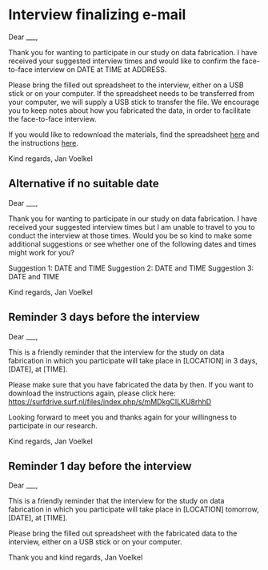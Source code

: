 # Interview finalizing e-mail

Dear ___,

Thank you for wanting to participate in our study on data fabrication. I have received your suggested interview times and would like to confirm the face-to-face interview on DATE at TIME at ADDRESS.
<!-- If unclear address, make sure to ask for specification -->

Please bring the filled out spreadsheet to the interview, either on a USB stick or on your computer. If the spreadsheet needs to be transferred from your computer, we will supply a USB stick to transfer the file. We encourage you to keep notes about how you fabricated the data, in order to facilitate the face-to-face interview. 

If you would like to redownload the materials, find the spreadsheet [here](https://surfdrive.surf.nl/files/index.php/s/ELp70g71Y7bosCW) and the instructions [here](https://surfdrive.surf.nl/files/index.php/s/mMDkgCILKU8rhhD).
<!-- Need to add these with Surfdrive links (to prevent them from getting onto the Github page immediately) -->

Kind regards,
Jan Voelkel 

## Alternative if no suitable date

<!-- Make sure to check where the respondent is from in order to take into account travel time -->

Dear ___,

Thank you for wanting to participate in our study on data fabrication. I have received your suggested interview times but I am unable to travel to you to conduct the interview at those times. Would you be so kind to make some additional suggestions or see whether one of the following dates and times might work for you?

Suggestion 1: DATE and TIME
Suggestion 2: DATE and TIME
Suggestion 3: DATE and TIME

Kind regards,
Jan Voelkel 


## Reminder 3 days before the interview

Dear ___,

This is a friendly reminder that the interview for the study on data fabrication in which you participate will take place in [LOCATION] in 3 days, [DATE], at [TIME].

Please make sure that you have fabricated the data by then. If you want to download the instructions again, please click here: https://surfdrive.surf.nl/files/index.php/s/mMDkgCILKU8rhhD

Looking forward to meet you and thanks again for your willingness to participate in our research.

Kind regards,
Jan Voelkel 


## Reminder 1 day before the interview

Dear ___,

This is a friendly reminder that the interview for the study on data fabrication in which you participate will take place in [LOCATION] tomorrow, [DATE], at [TIME].

Please bring the filled out spreadsheet with the fabricated data to the interview, either on a USB stick or on your computer.

Thank you and kind regards,
Jan Voelkel

